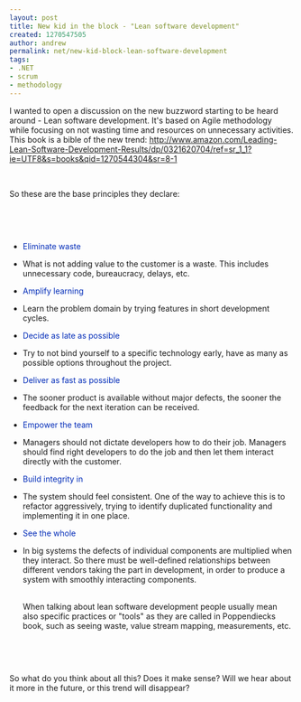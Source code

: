 ```yaml
---
layout: post
title: New kid in the block - "Lean software development"
created: 1270547505
author: andrew
permalink: net/new-kid-block-lean-software-development
tags:
- .NET
- scrum
- methodology
---
```

<p>I wanted to open a discussion on the new buzzword starting to be heard around - Lean software development. It's based on Agile methodology while focusing on not wasting time and resources on unnecessary activities. This book is a bible of the new trend:&nbsp;<a href="http://www.amazon.com/Leading-Lean-Software-Development-Results/dp/0321620704/ref=sr_1_1?ie=UTF8&amp;s=books&amp;qid=1270544304&amp;sr=8-1">http://www.amazon.com/Leading-Lean-Software-Development-Results/dp/0321620704/ref=sr_1_1?ie=UTF8&amp;s=books&amp;qid=1270544304&amp;sr=8-1</a></p>
<p>
<meta charset="utf-8" /></p>
<p>&nbsp;</p>
<p>So these are the base principles they declare:</p>
<p>&nbsp;</p>
<p>&nbsp;</p>
<ul>
    <li class="toclevel-2 tocsection-3" style="margin-bottom: 0.1em; "><a style="text-decoration: none; color: rgb(0, 43, 184); background-image: none; background-attachment: initial; background-origin: initial; background-clip: initial; background-color: initial; background-position: initial initial; background-repeat: initial initial; " href="#Eliminate_waste"><span class="toctext">Eliminate waste</span></a></li>
    <li class="toclevel-2 tocsection-3" style="margin-bottom: 0.1em; ">
    <p class="rteindent1">What is not adding value to the customer is a waste. This includes unnecessary code, bureaucracy, delays, etc.</p>
    </li>
    <li class="toclevel-2 tocsection-3" style="margin-bottom: 0.1em; "><a style="text-decoration: none; color: rgb(0, 43, 184); background-image: none; background-attachment: initial; background-origin: initial; background-clip: initial; background-color: initial; background-position: initial initial; background-repeat: initial initial; " href="#Amplify_learning"><span class="toctext">Amplify learning</span></a></li>
    <li class="toclevel-2 tocsection-3" style="margin-bottom: 0.1em; ">
    <p class="rteindent1">Learn the problem domain by trying features in short development cycles.</p>
    </li>
    <li class="toclevel-2 tocsection-5" style="margin-bottom: 0.1em; "><a style="text-decoration: none; color: rgb(0, 43, 184); background-image: none; background-attachment: initial; background-origin: initial; background-clip: initial; background-color: initial; background-position: initial initial; background-repeat: initial initial; " href="#Decide_as_late_as_possible"><span class="toctext">Decide as late as possible</span></a></li>
    <li class="toclevel-2 tocsection-5" style="margin-bottom: 0.1em; ">
    <p class="rteindent1">Try to not bind yourself to a specific technology early, have as many as possible options throughout the project.</p>
    </li>
    <li class="toclevel-2 tocsection-6" style="margin-bottom: 0.1em; "><a style="text-decoration: none; color: rgb(0, 43, 184); background-image: none; background-attachment: initial; background-origin: initial; background-clip: initial; background-color: initial; background-position: initial initial; background-repeat: initial initial; " href="#Deliver_as_fast_as_possible"><span class="toctext">Deliver as fast as possible</span></a></li>
    <li class="toclevel-2 tocsection-6" style="margin-bottom: 0.1em; ">
    <p class="rteindent1">The sooner product is available without major defects, the sooner the feedback for the next iteration can be received.&nbsp;</p>
    </li>
    <li class="toclevel-2 tocsection-7" style="margin-bottom: 0.1em; "><a style="text-decoration: none; color: rgb(0, 43, 184); background-image: none; background-attachment: initial; background-origin: initial; background-clip: initial; background-color: initial; background-position: initial initial; background-repeat: initial initial; " href="#Empower_the_team"><span class="toctext">Empower the team</span></a></li>
    <li class="toclevel-2 tocsection-7" style="margin-bottom: 0.1em; ">
    <p class="rteindent1">Managers should not dictate developers how to do their job. Managers should find right developers to do the job and then let them interact directly with the customer.</p>
    </li>
    <li class="toclevel-2 tocsection-8" style="margin-bottom: 0.1em; "><a style="text-decoration: none; color: rgb(0, 43, 184); background-image: none; background-attachment: initial; background-origin: initial; background-clip: initial; background-color: initial; background-position: initial initial; background-repeat: initial initial; " href="#Build_integrity_in"><span class="toctext">Build integrity in</span></a></li>
    <li class="toclevel-2 tocsection-8" style="margin-bottom: 0.1em; ">
    <p class="rteindent1">The system should feel consistent. One of the way to achieve this is to refactor aggressively, trying to identify duplicated functionality and implementing it in one place.</p>
    </li>
    <li class="toclevel-2 tocsection-9" style="margin-bottom: 0.1em; "><span class="toctext"><a style="text-decoration: none; color: rgb(0, 43, 184); background-image: none; background-attachment: initial; background-origin: initial; background-clip: initial; background-color: initial; background-position: initial initial; background-repeat: initial initial; " href="#See_the_whole">See the whole</a></span></li>
    <li class="toclevel-2 tocsection-9" style="margin-bottom: 0.1em; ">
    <p class="rteindent1">In big systems the defects of individual components are multiplied when they interact. So there must be well-defined relationships between different vendors taking the part in development, in order to produce a system with smoothly interacting components.<br />
    &nbsp;</p>
    When talking about lean software development people usually mean also specific practices or &quot;tools&quot; as they are called in Poppendiecks book, such as seeing waste, value stream mapping, measurements, etc.&nbsp;</li>
</ul>
<p>&nbsp;</p>
<p>&nbsp;</p>
<p>So what do you think about all this? Does it make sense? Will we hear about it more in the future, or this trend will disappear?</p>
